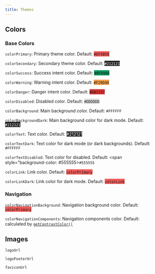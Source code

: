 ```yaml
---
title: Themes
---
```


## Colors

### Base Colors

`colorPrimary`: Primary theme color. Default: <span style="background-color: #EF5B58">`#EF5B58`</span>

`colorSecondary`: Secondary theme color. Default: <span style="background-color: #212121; color:#ffffff">`#212121`</span>

`colorSuccess`: Success intent color. Default: <span style="background-color: #0F9960">`#0F9960`</span>

`colorWarning`: Warning intent color. Default: <span style="background-color: #F29D49">`#F29D49`</span>

`colorDanger`: Danger intent color. Default: <span style="background-color: #DB3737">`#DB3737`</span>

`colorDisabled`: Disabled color. Default: <span style="background-color: #DDDDDD">`#DDDDDD`</span>

`colorBackground`: Main background color. Default: <span style="background-color: #ffffff">`#FFFFFF`</span>

`colorBackgroundDark`: Main background color for dark mode. Default: <span style="background-color: #212121; color: #fff">`#212121`</span>

`colorText`: Text color. Default: <span style="background-color: #212121; color: #ffffff">#212121</span>

`colorTextDark`: Text color for dark mode (or dark backgrounds). Default: <span style="background-color: #ffffff">`#FFFFFF`</span>

`colorTextDisabled`: Text color for disabled. Default: <span style="background-color: #555555>`#555555`</span>

`colorLink`: Link color. Default: <span style="background-color: #EF5B58">`colorPrimary`</span>

`colorLinkDark`: Link color for dark mode. Default: <span style="background-color: #EF5B58">`colorLink`</span>

### Navigation

`colorNavigationBackground`: Navigation background color. Default: <span style="background-color: #EF5B58">`colorPrimary`</span>

`colorNavigationComponents`: Navigation components color. Default: calculated by [`getContrastColor()`](/docs/dev/crane/utils#getcontrastcolor-options)

## Images

`logoUrl`

`logoFooterUrl`

`faviconUrl`

